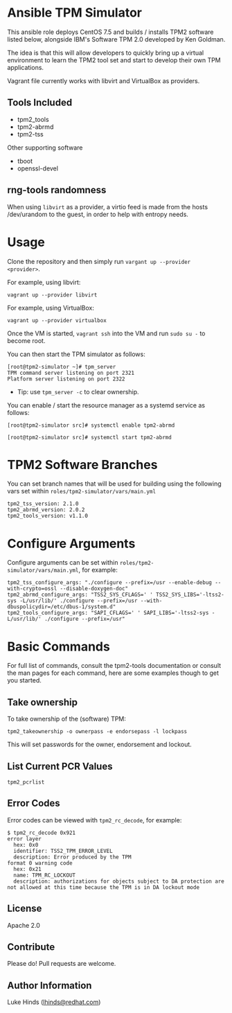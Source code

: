 Ansible TPM Simulator
=====================

This ansible role deploys CentOS 7.5 and builds / installs TPM2 software listed
below, alongside IBM's Software TPM 2.0 developed by Ken Goldman.

The idea is that this will allow developers to quickly bring up a virtual
environment to learn the TPM2 tool set and start to develop their own TPM
applications.

Vagrant file currently works with libvirt and VirtualBox as providers.

Tools Included
--------------

* tpm2_tools
* tpm2-abrmd
* tpm2-tss

Other supporting software

* tboot
* openssl-devel

rng-tools randomness
--------------------

When using `libvirt` as a provider, a virtio feed is made from the hosts
/dev/urandom to the guest, in order to help with entropy needs.

Usage
=====

Clone the repository and then simply run `vargant up --provider <provider>`.

For example, using libvirt:

`vagrant up --provider libvirt`

For example, using VirtualBox:

`vagrant up --provider virtualbox`

Once the VM is started, `vagrant ssh` into the VM and run `sudo su -` to become
root.

You can then start the TPM simulator as follows:

    [root@tpm2-simulator ~]# tpm_server
    TPM command server listening on port 2321
    Platform server listening on port 2322

* Tip: use `tpm_server -c` to clear ownership.

You can enable / start the resource manager as a systemd service as follows:

    [root@tpm2-simulator src]# systemctl enable tpm2-abrmd

    [root@tpm2-simulator src]# systemctl start tpm2-abrmd

TPM2 Software Branches
======================

You can set branch names that will be used for building using the following
vars set within `roles/tpm2-simulator/vars/main.yml`

    tpm2_tss_version: 2.1.0
    tpm2_abrmd_version: 2.0.2
    tpm2_tools_version: v1.1.0

Configure Arguments
===================

Configure arguments can be set within `roles/tpm2-simulator/vars/main.yml`, for
example:

    tpm2_tss_configure_args: "./configure --prefix=/usr --enable-debug --with-crypto=ossl --disable-doxygen-doc"
    tpm2_abrmd_configure_args: "TSS2_SYS_CFLAGS=' ' TSS2_SYS_LIBS='-ltss2-sys -L/usr/lib/' ./configure --prefix=/usr --with-dbuspolicydir=/etc/dbus-1/system.d"
    tpm2_tools_configure_args: "SAPI_CFLAGS=' ' SAPI_LIBS='-ltss2-sys -L/usr/lib/' ./configure --prefix=/usr"

Basic Commands
==============

For full list of commands, consult the tpm2-tools documentation or consult the
man pages for each command, here are some examples though to get you started.

Take ownership
--------------

To take ownership of the (software) TPM:

    tpm2_takeownership -o ownerpass -e endorsepass -l lockpass

This will set passwords for the owner, endorsement and lockout.

List Current PCR Values
-----------------------

    tpm2_pcrlist

Error Codes
-----------

Error codes can be viewed with `tpm2_rc_decode`, for example:

```
$ tpm2_rc_decode 0x921
error layer
  hex: 0x0
  identifier: TSS2_TPM_ERROR_LEVEL
  description: Error produced by the TPM
format 0 warning code
  hex: 0x21
  name: TPM_RC_LOCKOUT
  description: authorizations for objects subject to DA protection are not allowed at this time because the TPM is in DA lockout mode
```

License
-------

Apache 2.0

Contribute
----------

Please do! Pull requests are welcome.

Author Information
------------------

Luke Hinds (lhinds@redhat.com)
